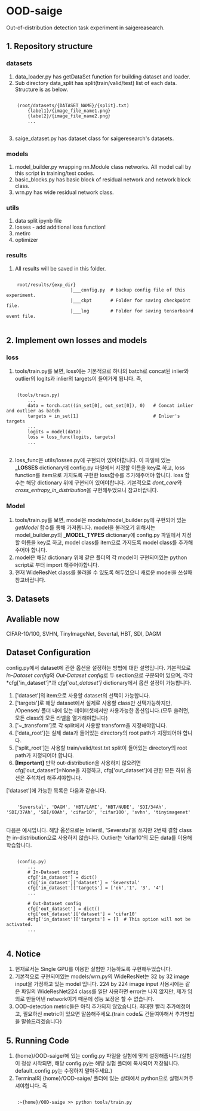 # OOD-saige
Out-of-distribution detection task experiment in saigereasearch.

## 1. Repository structure
### datasets
1. data_loader.py has getDataSet function for building dataset and loader.
2. Sub directory data_split has split(train/valid/test) list of each data. Structure is as below.
<pre>
<code>
    (root/datasets/{DATASET_NAME}/{split}.txt)
        {label1}/{image_file_name1.png}
        {label2}/{image_file_name2.png}
        ...
</code>
</pre>
3. saige_dataset.py has dataset class for saigeresearch's datasets.

### models
1. model_builder.py wrapping nn.Module class networks. All model call by this script in training/test codes.
2. basic_blocks.py has basic block of residual network and network block class.
3. wrn.py has wide residual network class.

### utils
1. data split ipynb file
2. losses - add additional loss function!
3. metirc
4. optimizer


### results
1. All results will be saved in this folder.
<pre>
<code>
    root/results/{exp_dir}
                        |___config.py  # backup config file of this experiment.
                        |___ckpt       # Folder for saving checkpoint file.
                        |___log        # Folder for saving tensorboard event file.
</code>
</pre>
           
## 2. Implement own losses and models
### loss
1. tools/train.py를 보면, loss에는 기본적으로 하나의 batch로 concat된 inlier와 outlier의 logits과 inlier의 targets이 들어가게 됩니다. 즉,
<pre>
<code>
    (tools/train.py)
        ...
        data = torch.cat((in_set[0], out_set[0]), 0)   # Concat inlier and outlier as batch
        targets = in_set[1]                            # Inlier's targets
        ...
        logits = model(data)
        loss = loss_func(logits, targets)
        ...
</code>
</pre>

2. loss_func은 utils/losses.py에 구현되어 있어야합니다. 이 파일에 있는 **_LOSSES** dictionary에 config.py 파일에서 지정할 이름을 key로 하고, loss function를 item으로 가지도록 구현한 loss함수를 추가해주어야 합니다. loss 함수는 해당 dictionary 위에 구현되어 있어야합니다. 기본적으로 *dont_care*와 *cross_entropy_in_distribution*을 구현해두었으니 참고바랍니다.

### Model
1. tools/train.py를 보면, model은 models/model_builder.py에 구현되어 있는 *getModel* 함수를 통해 가져옵니다. model을 불러오기 위해서는 model_builder.py의 **_MODEL_TYPES** dictionary에 config.py 파일에서 지정할 이름을 key로 하고, model class를 item으로 가지도록 model class를 추가해주어야 합니다.
2. model은 해당 dictionary 위에 같은 폴더의 각 model이 구현되어있는 python script로 부터 import 해주어야합니다.
3. 현재 WideResNet class를 불러올 수 있도록 해두었으니 새로운 model을 쓰실때 참고바랍니다.

## 3. Datasets
## Avaliable now
CIFAR-10/100, SVHN, TinyImageNet, Severtal, HBT, SDI, DAGM

## Dataset Configuration
config.py에서 dataset에 관한 옵션을 설정하는 방법에 대한 설명입니다. 기본적으로 *In-Dataset config*와 *Out-Dataset config*로 두 section으로 구분되어 있으며, 각각 *cfg['in_dataset']*과 *cfg['out_dataset']* dictionary에서 옵션 설정이 가능합니다.

1. ['dataset']의 item으로 사용할 dataset의 선택이 가능합니다.
2. ['targets']로 해당 dataset에서 실제로 사용할 class만 선택가능하지만, /Openset/ 폴더 내에 있는 데이터셋에서만 사용가능한 옵션입니다.(모두 쓸려면, 모든 class의 모든 라벨을 열거해야합니다)
3. ['~_transform']로 각 split에서 사용할 transform을 지정해야합니다.
4. ['data_root']는 실제 data가 들어있는 directory의 root path가 지정되어야 합니다.
5. ['split_root']는 사용할 train/valid/test.txt split이 들어있는 directory의 root path가 지정되어야 합니다.
6. **[Important]** 만약 out-distribution을 사용하지 않으려면 cfg['out_dataset']=None을 지정하고, cfg['out_dataset']에 관한 모든 하위 옵션은 주석처리 해주셔야합니다.

['dataset']에 가능한 목록은 다음과 같습니다.
<pre>
<code>
    'Severstal', 'DAGM', 'HBT/LAMI', 'HBT/NUDE', 'SDI/34Ah', 'SDI/37Ah', 'SDI/60Ah', 'cifar10', 'cifar100', 'svhn', 'tinyimagenet'
</code>
</pre>

다음은 예시입니다. 해당 옵션으로는 Inlier로, 'Severstal'을 쓰지만 2번째 결함 class는 in-distribution으로 사용하지 않습니다. Outlier는 'cifar10'의 모든 data를 이용해 학습합니다.
<pre>
<code>
    (config.py)
        ...
        # In-Dataset config
        cfg['in_dataset'] = dict()
        cfg['in_dataset']['dataset'] = 'Severstal'
        cfg['in_dataset']['targets'] = ['ok','1', '3', '4']
        ...
        
        # Out-Dataset config
        cfg['out_dataset'] = dict()
        cfg['out_dataset']['dataset'] = 'cifar10'
        #cfg['in_dataset']['targets'] = []  # This option will not be activated.
        ...
</code>
</pre>


## 4. Notice
1. 현재로서는 Single GPU를 이용한 실험만 가능하도록 구현해두었습니다.
2. 기본적으로 구현되어있는 models/wrn.py의 WideResNet는 32 by 32 image input을 가정하고 있는 model 입니다. 224 by 224 image input 사용시에는 같은 파일의 WideResNet224 class를 일단 사용하면 error는 나지 않지만, 제가 임의로 만들어낸 network이기 때문에 성능 보장은 할 수 없습니다.
3. OOD-detection metric들은 아직 추가되지 않았습니다. 최대한 빨리 추가예정이고, 필요하신 metric이 있으면 말씀해주세요.(train code도 건들여야해서 추가방법을 말씀드리겠습니다)

## 5. Running Code
1. {home}/OOD-saige/에 있는 config.py 파일을 실험에 맞게 설정해줍니다.(실험이 정상 시작되면, 해당 config.py는 해당 실험 폴더에 복사되어 저장됩니다. default_config.py는 수정하지 말아주세요.)
2. Terminal의 {home}/OOD-saige/ 폴더에 있는 상태에서 python으로 실행시켜주셔야합니다. 즉
<pre>
<code>
    :~{home}/OOD-saige >> python tools/train.py 
</code>
</pre>




